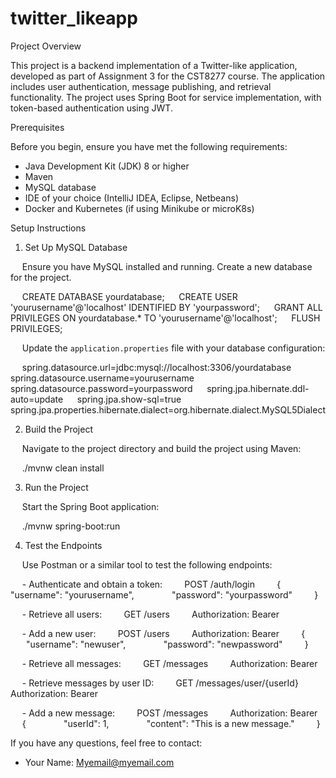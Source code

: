 # twitter_likeapp

Project Overview

This project is a backend implementation of a Twitter-like application, developed as part of Assignment 3 for the CST8277 course. The application includes user authentication, message publishing, and retrieval functionality. The project uses Spring Boot for service implementation, with token-based authentication using JWT.

Prerequisites

Before you begin, ensure you have met the following requirements:
- Java Development Kit (JDK) 8 or higher
- Maven
- MySQL database
- IDE of your choice (IntelliJ IDEA, Eclipse, Netbeans)
- Docker and Kubernetes (if using Minikube or microK8s)

Setup Instructions

1. Set Up MySQL Database

      Ensure you have MySQL installed and running. Create a new database for the project.

      CREATE DATABASE yourdatabase;
      CREATE USER 'yourusername'@'localhost' IDENTIFIED BY 'yourpassword';
      GRANT ALL PRIVILEGES ON yourdatabase.* TO 'yourusername'@'localhost';
      FLUSH PRIVILEGES;

      Update the `application.properties` file with your database configuration:

      spring.datasource.url=jdbc:mysql://localhost:3306/yourdatabase
      spring.datasource.username=yourusername
      spring.datasource.password=yourpassword
      spring.jpa.hibernate.ddl-auto=update
      spring.jpa.show-sql=true
      spring.jpa.properties.hibernate.dialect=org.hibernate.dialect.MySQL5Dialect

2. Build the Project

      Navigate to the project directory and build the project using Maven:

      ./mvnw clean install

3. Run the Project

      Start the Spring Boot application:

      ./mvnw spring-boot:run

4. Test the Endpoints

      Use Postman or a similar tool to test the following endpoints:

      - Authenticate and obtain a token:
          POST /auth/login
          {
                  "username": "yourusername",
                  "password": "yourpassword"
          }

      - Retrieve all users:
          GET /users
          Authorization: Bearer <token>

      - Add a new user:
          POST /users
          Authorization: Bearer <token>
          {
                  "username": "newuser",
                  "password": "newpassword"
          }

      - Retrieve all messages:
          GET /messages
          Authorization: Bearer <token>

      - Retrieve messages by user ID:
          GET /messages/user/{userId}
          Authorization: Bearer <token>

      - Add a new message:
          POST /messages
          Authorization: Bearer <token>
          {
                  "userId": 1,
                  "content": "This is a new message."
          }


If you have any questions, feel free to contact:
- Your Name: Myemail@myemail.com
